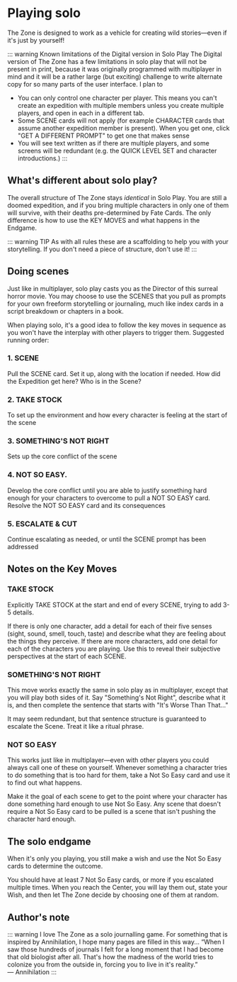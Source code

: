 # Playing solo
The Zone is designed to work as a vehicle for creating wild stories—even if it's just by yourself! 

::: warning Known limitations of the Digital version in Solo Play
The Digital version of The Zone has a few limitations in solo play that will not be present in print, because it was originally programmed with multiplayer in mind and it will be a rather large (but exciting) challenge to write alternate copy for so many parts of the user interface. I plan to 

* You can only control one character per player. This means you can't create an expedition with multiple members unless you create multiple players, and open in each in a different tab. 
* Some SCENE cards will not apply (for example CHARACTER cards that assume another expedition member is present). When you get one, click "GET A DIFFERENT PROMPT" to get one that makes sense
* You will see text written as if there are multiple players, and some screens will be redundant (e.g. the QUICK LEVEL SET and character introductions.) 
:::

## What's different about solo play?
The overall structure of The Zone stays *identical* in Solo Play. You are still a doomed expedition, and if you bring multiple characters in only one of them will survive, with their deaths pre-determined by Fate Cards. The only difference is how to use the KEY MOVES and what happens in the Endgame. 

::: warning TIP
As with all rules these are a scaffolding to help you with your storytelling. If you don't need a piece of structure, don't use it!
:::

## Doing scenes

Just like in multiplayer, solo play casts you as the Director of this surreal horror movie. You may choose to use the SCENES that you pull as prompts for your own freeform storytelling or journaling, much like index cards in a script breakdown or chapters in a book. 

When playing solo, it's a good idea to follow the key moves in sequence as you won't have the interplay with other players to trigger them. Suggested running order:

### 1. SCENE
Pull the SCENE card. Set it up, along with the location if needed. How did the Expedition get here? Who is in the Scene? 

### 2. TAKE STOCK 
To set up the environment and how every character is feeling at the start of the scene

### 3. SOMETHING'S NOT RIGHT
Sets up the core conflict of the scene

### 4. NOT SO EASY. 
Develop the core conflict until you are able to justify something hard enough for your characters to overcome to pull a NOT SO EASY card. Resolve the NOT SO EASY card and its consequences

### 5. ESCALATE & CUT
Continue escalating as needed, or until the SCENE prompt has been addressed


## Notes on the Key Moves

### TAKE STOCK

Explicitly TAKE STOCK at the start and end of every SCENE, trying to add 3-5 details. 

If there is only one character, add a detail for each of their five senses (sight, sound, smell, touch, taste) and describe what they are feeling about the things they perceive. If there are more characters, add one detail for each of the characters you are playing. Use this to reveal their subjective perspectives at the start of each SCENE.

### SOMETHING'S NOT RIGHT
This move works exactly the same in solo play as in multiplayer, except that you will play both sides of it. Say "Something's Not Right", describe what it is, and then complete the sentence that starts with "It's Worse Than That..."

It may seem redundant, but that sentence structure is guaranteed to escalate the Scene. Treat it like a ritual phrase.

### NOT SO EASY
This works just like in multiplayer—even with other players you could always call one of these on yourself. Whenever something a character tries to do something that is too hard for them, take a Not So Easy card and use it to find out what happens.

Make it the goal of each scene to get to the point where your character has done something hard enough to use Not So Easy. Any scene that doesn't require a Not So Easy card to be pulled is a scene that isn't pushing the character hard enough.


## The solo endgame
When it's only you playing, you still make a wish and use the Not So Easy cards to determine the outcome.

You should have at least 7 Not So Easy cards, or more if you escalated multiple times. When you reach the Center, you will lay them out, state your Wish, and then let The Zone decide by choosing one of them at random.


## Author's note

::: warning I love The Zone as a solo journalling game. For something that is inspired by Annihilation, I hope many pages are filled in this way...
“When I saw those hundreds of journals I felt for a long moment that I had become that old biologist after all. That's how the madness of the world tries to colonize you from the outside in, forcing you to live in it's reality.”
— Annihilation
:::